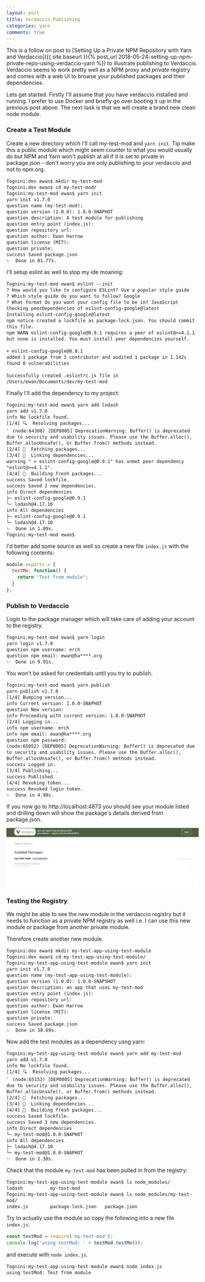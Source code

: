 ```yaml
---
layout: post
title: Verdaccio Publishing
categories: yarn
comments: true
---
```

This is a follow on post to [Setting Up a Private NPM Repository with Yarn and Verdaccio]({{ site.baseurl }}{% post_url 2018-05-24-setting-up-npm-private-repo-using-verdaccio-yarn %}) to illustrate publishing to Verdaccio.  Verdaccio seems to work pretty well as a NPM proxy and *private* registry and comes with a web UI to browse your published packages and their dependencies.

Lets get started.  Firstly I'll assume that you have verdaccio installed and running.  I prefer to use Docker and briefly go over booting it up in the previous post above.  The next task is that we will create a brand new clean node module.

### Create a Test Module
Create a new directory which I'll call my-test-mod and `yarn init`.  Tip make this a public module which might seem counter to what you would usually do but NPM and Yarn won't publish at all if it is set to private in package.json - don't worry you are only publishing to your verdaccio and not to npm.org.

``` shell
Tognini:dev ewan$ mkdir my-test-mod
Tognini:dev ewan$ cd my-test-mod/
Tognini:my-test-mod ewan$ yarn init
yarn init v1.7.0
question name (my-test-mod):
question version (1.0.0): 1.0.0-SNAPHOT
question description: A test module for publishing
question entry point (index.js):
question repository url:
question author: Ewan Harrow
question license (MIT):
question private:
success Saved package.json
✨  Done in 81.77s.
```

I'll setup eslint as well to stop my ide moaning:
``` shell
Tognini:my-test-mod ewan$ eslint --init
? How would you like to configure ESLint? Use a popular style guide
? Which style guide do you want to follow? Google
? What format do you want your config file to be in? JavaScript
Checking peerDependencies of eslint-config-google@latest
Installing eslint-config-google@latest
npm notice created a lockfile as package-lock.json. You should commit this file.
npm WARN eslint-config-google@0.9.1 requires a peer of eslint@>=4.1.1 but none is installed. You must install peer dependencies yourself.

+ eslint-config-google@0.9.1
added 1 package from 1 contributor and audited 1 package in 1.142s
found 0 vulnerabilities

Successfully created .eslintrc.js file in /Users/ewan/Documents/dev/my-test-mod
```

Finally I'll add the dependency to my project:
``` shell
Tognini:my-test-mod ewan$ yarn add lodash
yarn add v1.7.0
info No lockfile found.
[1/4] 🔍  Resolving packages...
⠁ (node:64308) [DEP0005] DeprecationWarning: Buffer() is deprecated due to security and usability issues. Please use the Buffer.alloc(), Buffer.allocUnsafe(), or Buffer.from() methods instead.
[2/4] 🚚  Fetching packages...
[3/4] 🔗  Linking dependencies...
warning " > eslint-config-google@0.9.1" has unmet peer dependency "eslint@>=4.1.1".
[4/4] 📃  Building fresh packages...
success Saved lockfile.
success Saved 2 new dependencies.
info Direct dependencies
├─ eslint-config-google@0.9.1
└─ lodash@4.17.10
info All dependencies
├─ eslint-config-google@0.9.1
└─ lodash@4.17.10
✨  Done in 1.09s.
Tognini:my-test-mod ewan$
```


I'd better add some source as well so create a new file `index.js` with the following contents:

``` javascript
module.exports = {
  testMe: function() {
    return "Test from module";
  }
};
```

### Publish to Verdaccio
Login to the package manager which will take care of adding your account to the registry.

``` shell
Tognini:my-test-mod ewan$ yarn login
yarn login v1.7.0
question npm username: erch
question npm email: ewan@ha****.org
✨  Done in 9.91s.
```

You won't be asked for credentials until you try to publish.

``` shell
Tognini:my-test-mod ewan$ yarn publish
yarn publish v1.7.0
[1/4] Bumping version...
info Current version: 1.0.0-SNAPHOT
question New version:
info Proceeding with current version: 1.0.0-SNAPHOT
[2/4] Logging in...
info npm username: erch
info npm email: ewan@ha****.org
question npm password:
(node:65052) [DEP0005] DeprecationWarning: Buffer() is deprecated due to security and usability issues. Please use the Buffer.alloc(), Buffer.allocUnsafe(), or Buffer.from() methods instead.
success Logged in.
[3/4] Publishing...
success Published.
[4/4] Revoking token...
success Revoked login token.
✨  Done in 4.98s.
```

If you now go to http://localhost:4873 you should see your module listed and drilling down will show the package's details derived from package.json.

<img src="/public/verdaccio-published-module.png" class="img-fluid">

### Testing the Registry
We might be able to see the new module in the verdaccio registry but it needs to function as a private NPM registry as well i.e. I can use this new module or package from another private module.

Therefore create another new module.

``` shell
Tognini:dev ewan$ mkdir my-test-app-using-test-module
Tognini:dev ewan$ cd my-test-app-using-test-module/
Tognini:my-test-app-using-test-module ewan$ yarn init
yarn init v1.7.0
question name (my-test-app-using-test-module):
question version (1.0.0): 1.0.0-SNAPSHOT
question description: an app that uses my-test-mod
question entry point (index.js):
question repository url:
question author: Ewan Harrow
question license (MIT):
question private:
success Saved package.json
✨  Done in 38.69s.
```

Now add the test modules as a dependency usng yarn:

``` shell
Tognini:my-test-app-using-test-module ewan$ yarn add my-test-mod
yarn add v1.7.0
info No lockfile found.
[1/4] 🔍  Resolving packages...
⠁ (node:65153) [DEP0005] DeprecationWarning: Buffer() is deprecated due to security and usability issues. Please use the Buffer.alloc(), Buffer.allocUnsafe(), or Buffer.from() methods instead.
[2/4] 🚚  Fetching packages...
[3/4] 🔗  Linking dependencies...
[4/4] 📃  Building fresh packages...
success Saved lockfile.
success Saved 3 new dependencies.
info Direct dependencies
└─ my-test-mod@1.0.0-SNAPHOT
info All dependencies
├─ lodash@4.17.10
└─ my-test-mod@1.0.0-SNAPHOT
✨  Done in 2.30s.
```

Check that the module `my-test-mod` has been pulled in from the registry:

``` shell
Tognini:my-test-app-using-test-module ewan$ ls node_modules/
lodash			my-test-mod
Tognini:my-test-app-using-test-module ewan$ ls node_modules/my-test-mod/
index.js		package-lock.json	package.json
```

Try to actually use the module so copy the following into a new file `index.js`:

``` javascript
const testMod = require('my-test-mod');
console.log('using testMod: ' + testMod.testMe());
```

and execute with `node index.js`.

``` shell
Tognini:my-test-app-using-test-module ewan$ node index.js
using testMod: Test from module
```

